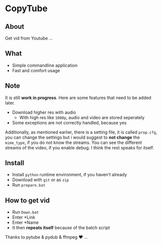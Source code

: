 # CopyTube
## About
Get vid from Youtube ...

## What
* Simple commandline application
* Fast and comfort usage

## Note
It is still **work in progress**. Here are some features that
need to be added later.

* Download higher res with audio
  * With high res like `1080p`, audio and video are stored seperately
* Some exceptions are not correctly handled, because yes

Additionally, as mentioned earlier, there is a setting file, it is called
`prop.cfg`, you can change the settings but i would suggest to **not change** the
`mime_type`, if you do not know the streams. You can see the different streams
of the video, if you enable debug. I think the rest speaks for itself.

## Install
* Install `python` runtime environment, if you haven't already
* Download with `git` or as `zip`
* Run `prepare.bat`

## How to get vid
* Run `Down.bat`
* Enter *Link
* Enter *Name
* It then **repeats itself** because of the batch script

Thanks to pytube & pydub & ffmpeg ❤️ ...
